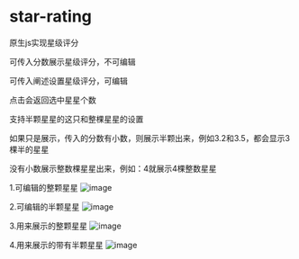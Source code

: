 # star-rating

原生js实现星级评分

可传入分数展示星级评分，不可编辑

可传入阐述设置星级评分，可编辑

点击会返回选中星星个数

支持半颗星星的这只和整棵星星的设置

如果只是展示，传入的分数有小数，则展示半颗出来，例如3.2和3.5，都会显示3棵半的星星

没有小数展示整数棵星星出来，例如：4就展示4棵整数星星

1.可编辑的整颗星星
![image](https://raw.githubusercontent.com/mxcz213/star-rating/project-img-readme/1111.gif)

2.可编辑的半颗星星
![image](https://github.com/mxcz213/star-rating/project-img-readme/2222.gif)

3.用来展示的整颗星星
![image](https://github.com/mxcz213/star-rating/project-img-readme/11111.png)

4.用来展示的带有半颗星星
![image](https://github.com/mxcz213/star-rating/project-img-readme/22222.png)

